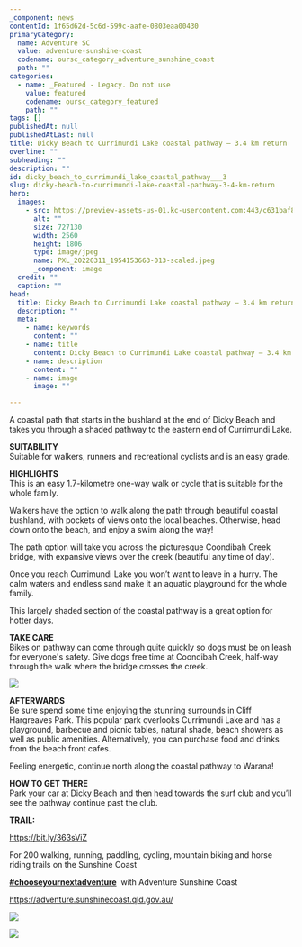 ```yaml
---
_component: news
contentId: 1f65d62d-5c6d-599c-aafe-0803eaa00430
primaryCategory:
  name: Adventure SC
  value: adventure-sunshine-coast
  codename: oursc_category_adventure_sunshine_coast
  path: ""
categories:
  - name: _Featured - Legacy. Do not use
    value: featured
    codename: oursc_category_featured
    path: ""
tags: []
publishedAt: null
publishedAtLast: null
title: Dicky Beach to Currimundi Lake coastal pathway – 3.4 km return
overline: ""
subheading: ""
description: ""
id: dicky_beach_to_currimundi_lake_coastal_pathway___3
slug: dicky-beach-to-currimundi-lake-coastal-pathway-3-4-km-return
hero:
  images:
    - src: https://preview-assets-us-01.kc-usercontent.com:443/c631baf8-1b46-001f-580c-d0001b68b4a8/044e8319-e5ce-4138-af71-2a07c7fcfc7c/PXL_20220311_1954153663-013-scaled.jpeg
      alt: ""
      size: 727130
      width: 2560
      height: 1806
      type: image/jpeg
      name: PXL_20220311_1954153663-013-scaled.jpeg
      _component: image
  credit: ""
  caption: ""
head:
  title: Dicky Beach to Currimundi Lake coastal pathway – 3.4 km return
  description: ""
  meta:
    - name: keywords
      content: ""
    - name: title
      content: Dicky Beach to Currimundi Lake coastal pathway – 3.4 km return
    - name: description
      content: ""
    - name: image
      image: ""

---
```

A coastal path that starts in the bushland at the end of Dicky Beach and takes you through a shaded pathway to the eastern end of Currimundi Lake.

**SUITABILITY**\
Suitable for walkers, runners and recreational cyclists and is an easy grade.

**HIGHLIGHTS**\
This is an easy 1.7-kilometre one-way walk or cycle that is suitable for the whole family.

Walkers have the option to walk along the path through beautiful coastal bushland, with pockets of views onto the local beaches. Otherwise, head down onto the beach, and enjoy a swim along the way!

The path option will take you across the picturesque Coondibah Creek bridge, with expansive views over the creek (beautiful any time of day).

Once you reach Currimundi Lake you won’t want to leave in a hurry. The calm waters and endless sand make it an aquatic playground for the whole family.

This largely shaded section of the coastal pathway is a great option for hotter days.

**TAKE CARE**\
Bikes on pathway can come through quite quickly so dogs must be on leash for everyone's safety. Give dogs free time at Coondibah Creek, half-way through the walk where the bridge crosses the creek.

![](https://preview-assets-us-01.kc-usercontent.com:443/c631baf8-1b46-001f-580c-d0001b68b4a8/afdc7f58-1ba0-4fa7-bd91-06382cdb22cc/801_image-20200618-000111-54954be5_edited-922x1024.jpg)

**AFTERWARDS**\
Be sure spend some time enjoying the stunning surrounds in Cliff Hargreaves Park. This popular park overlooks Currimundi Lake and has a playground, barbecue and picnic tables, natural shade, beach showers as well as public amenities. Alternatively, you can purchase food and drinks from the beach front cafes.

Feeling energetic, continue north along the coastal pathway to Warana!

**HOW TO GET THERE**\
Park your car at Dicky Beach and then head towards the surf club and you’ll see the pathway continue past the club.

**TRAIL:**

<https://bit.ly/363sViZ>


For 200 walking, running, paddling, cycling, mountain biking and horse riding trails on the Sunshine Coast 

[**#chooseyournextadventure**](https://www.facebook.com/hashtag/chooseyournextadventure?__eep__=6&__tn__=*NK*F)
 with Adventure Sunshine Coast 

<https://adventure.sunshinecoast.qld.gov.au/>


![](https://preview-assets-us-01.kc-usercontent.com:443/c631baf8-1b46-001f-580c-d0001b68b4a8/d156c164-8453-4e6f-899a-a011baac6304/Capture-1024x965.jpg)

![](https://preview-assets-us-01.kc-usercontent.com:443/c631baf8-1b46-001f-580c-d0001b68b4a8/005b6288-f197-440f-8d09-c31bb9442b84/801_image-20200618-002223-f69d77b2_edited-922x1024.jpg)
